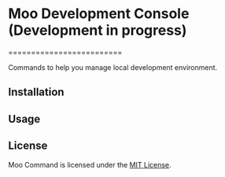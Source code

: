 # Moo Development Console (Development in progress)
=========================

Commands to help you manage local development environment.

Installation
--------------------

Usage
--------


License
-------

Moo Command is licensed under the [MIT License](LICENSE.md).

